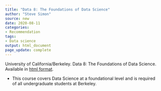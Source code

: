 ```yaml
---
title: "Data 8: The Foundations of Data Science"
author: "Steve Simon"
source: new
date: 2020-08-11
categories:
- Recommendation
tags:
- Data science
output: html_document
page_update: complete
---
```


University of California/Berkeley. Data 8: The Foundations of Data Science. Available in [html format](http://data8.org/).

<!---More--->

+ This course covers Data Science at a foundational level and is required of all undergraduate students at Berkeley.
